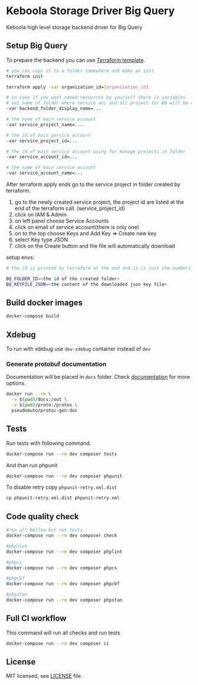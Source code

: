 # Keboola Storage Driver Big Query

Keboola high level storage backend driver for Big Query

## Setup Big Query

To prepare the backend you can use [Terraform template](./bq-storage-backend-init.tf).
```bash
# you can copy it to a folder somewhere and make an init
terraform init

terraform apply -var organization_id=[organization_id]

# in case if you want named resources by yourself there is variables
# set name of folder where service acc and all project for BQ will be created
-var backend_folder_display_name=... 

# the name of main service account
-var service_project_name=...

# the id of main service account
-var service_project_id=...

# the id of main service account using for manage projects in folder
-var service_account_id=...

# the name of main service account
-var service_account_name=...
```

After terraform apply ends go to the service project in folder created by terraform.

1. go to the newly created service project, the project id are listed at the end of the terraform call. (service_project_id)
2. click on IAM & Admin 
3. on left panel choose Service Accounts
4. click on email of service account(there is only one)
5. on to the top choose Keys and Add Key => Create new key
6. select Key type JSON
7. click on the Create button and the file will automatically download

setup envs:
```bash
# the id is printed by terraform at the end and it is just the numbers after `folders/`

BQ_FOLDER_ID=<the id of the created folder>
BQ_KEYFILE_JSON=<the content of the downloaded json key file>
```

## Build docker images

```bash
docker-compose build
```

## Xdebug

To run with xdebug use `dev-xdebug` container instead of `dev`

### Generate protobuf documentation

Documentation will be placed in `docs` folder. Check [documentation](https://github.com/pseudomuto/protoc-gen-doc/blob/master/README.md) for more options.
```bash
docker run --rm \
  -v $(pwd)/docs:/out \
  -v $(pwd)/proto:/protos \
  pseudomuto/protoc-gen-doc
```

## Tests

Run tests with following command.

```bash
docker-compose run --rm dev composer tests
```

And than run phpunit
```bash
docker-compose run --rm dev composer phpunit
```

To disable retry copy `phpunit-retry.xml.dist`
```bash
cp phpunit-retry.xml.dist phpunit-retry.xml
```

## Code quality check

```bash
#run all bellow but not tests
docker-compose run --rm dev composer check

#phplint
docker-compose run --rm dev composer phplint

#phpcs
docker-compose run --rm dev composer phpcs

#phpcbf
docker-compose run --rm dev composer phpcbf

#phpstan
docker-compose run --rm dev composer phpstan
```

## Full CI workflow

This command will run all checks and run tests
```bash
docker-compose run --rm dev composer ci
```

## License

MIT licensed, see [LICENSE](./LICENSE) file.
